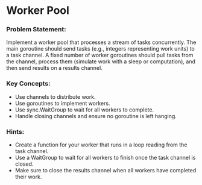 # Worker Pool

### Problem Statement:

Implement a worker pool that processes a stream of tasks concurrently. The main goroutine should send tasks (e.g., integers representing work units) to a task channel. A fixed number of worker goroutines should pull tasks from the channel, process them (simulate work with a sleep or computation), and then send results on a results channel.

### Key Concepts:

- Use channels to distribute work.
- Use goroutines to implement workers.
- Use sync.WaitGroup to wait for all workers to complete.
- Handle closing channels and ensure no goroutine is left hanging.

### Hints:

- Create a function for your worker that runs in a loop reading from the task channel.
- Use a WaitGroup to wait for all workers to finish once the task channel is closed.
- Make sure to close the results channel when all workers have completed their work.
